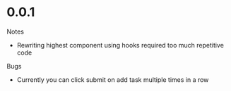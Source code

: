 # 0.0.1

Notes

- Rewriting highest component using hooks required too much repetitive code

Bugs 

- Currently you can click submit on add task multiple times in a row
